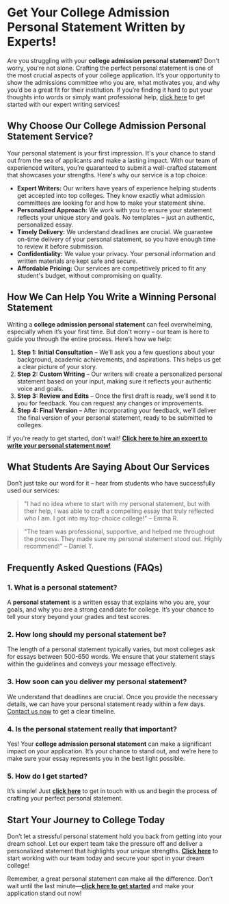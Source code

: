# Get Your College Admission Personal Statement Written by Experts!

Are you struggling with your **college admission personal statement**? Don't worry, you're not alone. Crafting the perfect personal statement is one of the most crucial aspects of your college application. It’s your opportunity to show the admissions committee who you are, what motivates you, and why you’d be a great fit for their institution. If you’re finding it hard to put your thoughts into words or simply want professional help, [click here](https://tinyurl.com/topessay?keyword=college+admission+personal+statement) to get started with our expert writing services!

## Why Choose Our College Admission Personal Statement Service?

Your personal statement is your first impression. It's your chance to stand out from the sea of applicants and make a lasting impact. With our team of experienced writers, you’re guaranteed to submit a well-crafted statement that showcases your strengths. Here's why our service is a top choice:

- **Expert Writers:** Our writers have years of experience helping students get accepted into top colleges. They know exactly what admission committees are looking for and how to make your statement shine.
- **Personalized Approach:** We work with you to ensure your statement reflects your unique story and goals. No templates – just an authentic, personalized essay.
- **Timely Delivery:** We understand deadlines are crucial. We guarantee on-time delivery of your personal statement, so you have enough time to review it before submission.
- **Confidentiality:** We value your privacy. Your personal information and written materials are kept safe and secure.
- **Affordable Pricing:** Our services are competitively priced to fit any student's budget, without compromising on quality.

## How We Can Help You Write a Winning Personal Statement

Writing a **college admission personal statement** can feel overwhelming, especially when it’s your first time. But don't worry – our team is here to guide you through the entire process. Here’s how we help:

1. **Step 1: Initial Consultation** – We’ll ask you a few questions about your background, academic achievements, and aspirations. This helps us get a clear picture of your story.
2. **Step 2: Custom Writing** – Our writers will create a personalized personal statement based on your input, making sure it reflects your authentic voice and goals.
3. **Step 3: Review and Edits** – Once the first draft is ready, we’ll send it to you for feedback. You can request any changes or improvements.
4. **Step 4: Final Version** – After incorporating your feedback, we’ll deliver the final version of your personal statement, ready to be submitted to colleges.

If you're ready to get started, don’t wait! [**Click here to hire an expert to write your personal statement now!**](https://tinyurl.com/topessay?keyword=college+admission+personal+statement)

## What Students Are Saying About Our Services

Don’t just take our word for it – hear from students who have successfully used our services:

> "I had no idea where to start with my personal statement, but with their help, I was able to craft a compelling essay that truly reflected who I am. I got into my top-choice college!" – Emma R.

> "The team was professional, supportive, and helped me throughout the process. They made sure my personal statement stood out. Highly recommend!" – Daniel T.

## Frequently Asked Questions (FAQs)

### 1. What is a personal statement?

A **personal statement** is a written essay that explains who you are, your goals, and why you are a strong candidate for college. It’s your chance to tell your story beyond your grades and test scores.

### 2. How long should my personal statement be?

The length of a personal statement typically varies, but most colleges ask for essays between 500-650 words. We ensure that your statement stays within the guidelines and conveys your message effectively.

### 3. How soon can you deliver my personal statement?

We understand that deadlines are crucial. Once you provide the necessary details, we can have your personal statement ready within a few days. [Contact us now](https://tinyurl.com/topessay?keyword=college+admission+personal+statement) to get a clear timeline.

### 4. Is the personal statement really that important?

Yes! Your **college admission personal statement** can make a significant impact on your application. It’s your chance to stand out, and we’re here to make sure your essay represents you in the best light possible.

### 5. How do I get started?

It’s simple! Just [**click here**](https://tinyurl.com/topessay?keyword=college+admission+personal+statement) to get in touch with us and begin the process of crafting your perfect personal statement.

## Start Your Journey to College Today

Don’t let a stressful personal statement hold you back from getting into your dream school. Let our expert team take the pressure off and deliver a personalized statement that highlights your unique strengths. [**Click here**](https://tinyurl.com/topessay?keyword=college+admission+personal+statement) to start working with our team today and secure your spot in your dream college!

Remember, a great personal statement can make all the difference. Don’t wait until the last minute—[**click here to get started**](https://tinyurl.com/topessay?keyword=college+admission+personal+statement) and make your application stand out now!
